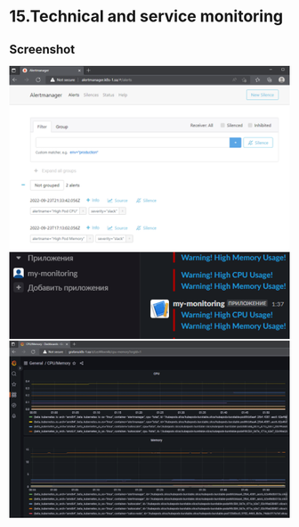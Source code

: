 # 15.Technical and service monitoring

## Screenshot
![Screenshot](Screenshot_01.png)
![Screenshot](Screenshot_02.png)
![Screenshot](Screenshot_03.png)